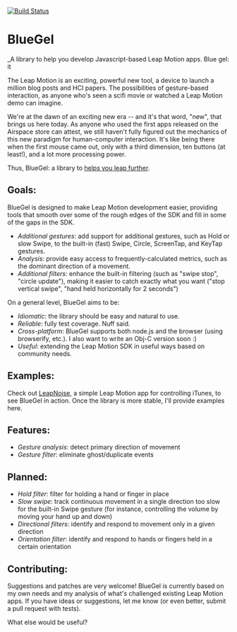 [![Build
Status](https://travis-ci.org/arsduo/bluegel.png?branch=master)](https://travis-ci.org/arsduo/bluegel)

BlueGel
=======

_A library to help you develop Javascript-based Leap Motion apps. Blue gel: it


The Leap Motion is an exciting, powerful new tool, a device to launch a million
blog posts and HCI papers. The possibilities of gesture-based interaction, as
anyone who's seen a scifi movie or watched a Leap Motion demo can imagine.

We're at the dawn of an exciting new era -- and it's that word, "new", that
brings us here today. As anyone who used the first apps released on the
Airspace store can attest, we still haven't fully figured out the mechanics of
this new paradigm for human-computer interaction. It's like being there when
the first mouse came out, only with a third dimension, ten buttons (at least!),
and a lot more processing power.

Thus, BlueGel: a library to [helps you leap further](http://theportalwiki.com/wiki/Repulsion_Gel).

Goals:
------

BlueGel is designed to make Leap Motion development easier, providing tools
that smooth over some of the rough edges of the SDK and fill in some of the
gaps in the SDK.

* _Additional gestures_: add support for additional gestures, such as Hold or
slow Swipe, to the built-in (fast) Swipe, Circle, ScreenTap, and
KeyTap gestures.
* _Analysis_: provide easy access to frequently-calculated metrics, such as the
dominant direction of a movement.
* _Additional filters_: enhance the built-in filtering (such as "swipe stop",
"circle update"),
making it easier to catch exactly what you want ("stop vertical swipe", "hand
held horizontally for 2 seconds")

On a general level, BlueGel aims to be:

* _Idiomatic_: the library should be easy and natural to use.
* _Reliable_: fully test coverage. Nuff said.
* _Cross-platform_: BlueGel supports both node.js and the browser (using
browserify, etc.). I also want to write an Obj-C version soon :)
* _Useful_: extending the Leap Motion SDK in useful ways based on community
needs.

Examples:
---------

Check out [LeapNoise](https://github.com/arsduo/leapnoise), a simple Leap
Motion app for controlling iTunes, to see BlueGel in action. Once the library
is more stable, I'll provide examples here.

Features:
---------

* _Gesture analysis_: detect primary direction of movement
* _Gesture filter_: eliminate ghost/duplicate events


Planned:
--------

* _Hold filter_: filter for holding a hand or finger in place
* _Slow swipe_: track continuous movement in a single direction too slow for
the built-in Swipe gesture (for instance, controlling the volume by moving your
hand up and down)
* _Directional filters_: identify and respond to movement only in a given
direction
* _Orientation filter_: identify and respond to hands or fingers held in a
certain orientation

Contributing: 
-------------

Suggestions and patches are very welcome! BlueGel is currently based on my own
needs and my analysis of what's challenged existing Leap Motion apps. If you
have ideas or suggestions, let me know (or even better, submit a pull request
with tests).

What else would be useful?
